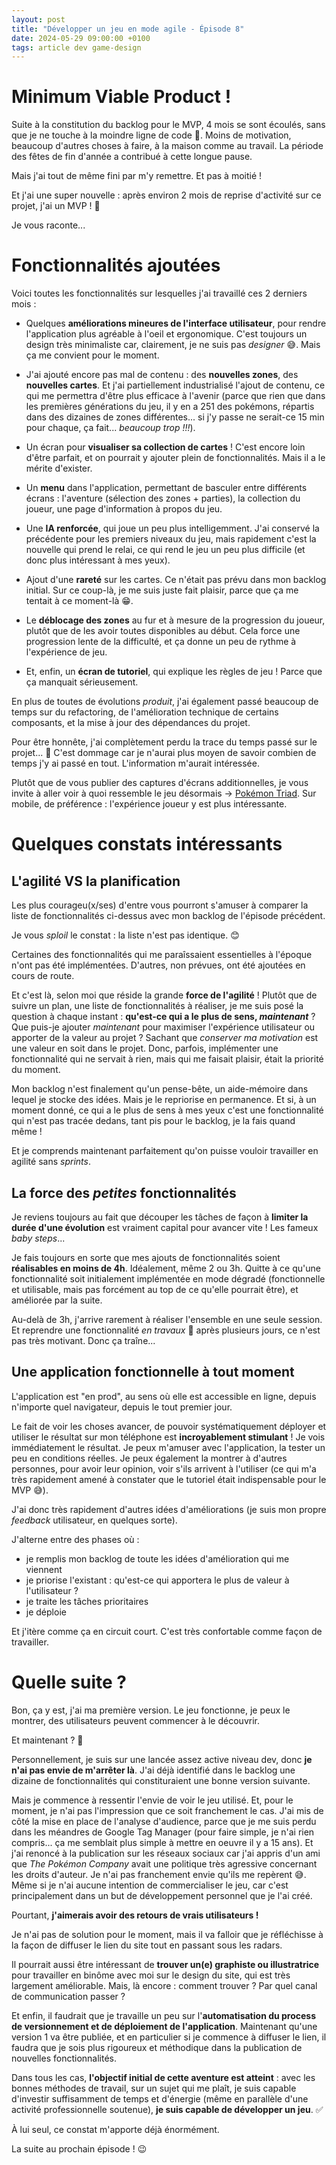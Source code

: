```yaml
---
layout: post
title: "Développer un jeu en mode agile - Épisode 8"
date: 2024-05-29 09:00:00 +0100
tags: article dev game-design
---
```


# Minimum Viable Product&nbsp;!

Suite à la constitution du backlog pour le MVP, 4 mois se sont écoulés, sans que je ne touche à la moindre ligne de code&nbsp;🙁. Moins de motivation, beaucoup d'autres choses à faire, à la maison comme au travail. La période des fêtes de fin d'année a contribué à cette longue pause.

Mais j'ai tout de même fini par m'y remettre. Et pas à moitié&nbsp;!

Et j'ai une super nouvelle&nbsp;: après environ 2 mois de reprise d'activité sur ce projet, j'ai un MVP&nbsp;!&nbsp;🤯

Je vous raconte...

# Fonctionnalités ajoutées

Voici toutes les fonctionnalités sur lesquelles j'ai travaillé ces 2 derniers mois&nbsp;:

- Quelques **améliorations mineures de l'interface utilisateur**, pour rendre l'application plus agréable à l'oeil et ergonomique. C'est toujours un design très minimaliste car, clairement, je ne suis pas _designer_ 😅. Mais ça me convient pour le moment.

- J'ai ajouté encore pas mal de contenu : des **nouvelles zones**, des **nouvelles cartes**. Et j'ai partiellement industrialisé l'ajout de contenu, ce qui me permettra d'être plus efficace à l'avenir (parce que rien que dans les premières générations du jeu, il y en a 251 des pokémons, répartis dans des dizaines de zones différentes... si j'y passe ne serait-ce 15 min pour chaque, ça fait... _beaucoup trop&nbsp;!!!_).

- Un écran pour **visualiser sa collection de cartes**&nbsp;! C'est encore loin d'être parfait, et on pourrait y ajouter plein de fonctionnalités. Mais il a le mérite d'exister.

- Un **menu** dans l'application, permettant de basculer entre différents écrans&nbsp;: l'aventure (sélection des zones + parties), la collection du joueur, une page d'information à propos du jeu.

- Une **IA renforcée**, qui joue un peu plus intelligemment. J'ai conservé la précédente pour les premiers niveaux du jeu, mais rapidement c'est la nouvelle qui prend le relai, ce qui rend le jeu un peu plus difficile (et donc plus intéressant à mes yeux).

- Ajout d'une **rareté** sur les cartes. Ce n'était pas prévu dans mon backlog initial. Sur ce coup-là, je me suis juste fait plaisir, parce que ça me tentait à ce moment-là&nbsp;😁.

- Le **déblocage des zones** au fur et à mesure de la progression du joueur, plutôt que de les avoir toutes disponibles au début. Cela force une progression lente de la difficulté, et ça donne un peu de rythme à l'expérience de jeu.

- Et, enfin, un **écran de tutoriel**, qui explique les règles de jeu&nbsp;! Parce que ça manquait sérieusement.

En plus de toutes de évolutions _produit_, j'ai également passé beaucoup de temps sur du refactoring, de l'amélioration technique de certains composants, et la mise à jour des dépendances du projet.

Pour être honnête, j'ai complètement perdu la trace du temps passé sur le projet...&nbsp;🙁 C'est dommage car je n'aurai plus moyen de savoir combien de temps j'y ai passé en tout. L'information m'aurait intéressée.

Plutôt que de vous publier des captures d'écrans additionnelles, je vous invite à aller voir à quoi ressemble le jeu désormais -> [Pokémon Triad](https://pokemontriad.github.io). Sur mobile, de préférence&nbsp;: l'expérience joueur y est plus intéressante.

# Quelques constats intéressants

## L'agilité VS la planification

Les plus courageu(x/ses) d'entre vous pourront s'amuser à comparer la liste de fonctionnalités ci-dessus avec mon backlog de l'épisode précédent.

Je vous _sploil_ le constat&nbsp;: la liste n'est pas identique.&nbsp;😊

Certaines des fonctionnalités qui me paraîssaient essentielles à l'époque n'ont pas été implémentées. D'autres, non prévues, ont été ajoutées en cours de route.

Et c'est là, selon moi que réside la grande **force de l'agilité**&nbsp;! Plutôt que de suivre un plan, une liste de fonctionnalités à réaliser, je me suis posé la question à chaque instant&nbsp;: **qu'est-ce qui a le plus de sens, _maintenant_**&nbsp;? Que puis-je ajouter _maintenant_ pour maximiser l'expérience utilisateur ou apporter de la valeur au projet&nbsp;? Sachant que _conserver ma motivation_ est une valeur en soit dans le projet. Donc, parfois, implémenter une fonctionnalité qui ne servait à rien, mais qui me faisait plaisir, était la priorité du moment.

Mon backlog n'est finalement qu'un pense-bête, un aide-mémoire dans lequel je stocke des idées. Mais je le repriorise en permanence. Et si, à un moment donné, ce qui a le plus de sens à mes yeux c'est une fonctionnalité qui n'est pas tracée dedans, tant pis pour le backlog, je la fais quand même&nbsp;!

Et je comprends maintenant parfaitement qu'on puisse vouloir travailler en agilité sans _sprints_.

## La force des _petites_ fonctionnalités

Je reviens toujours au fait que découper les tâches de façon à **limiter la durée d'une évolution** est vraiment capital pour avancer vite&nbsp;! Les fameux _baby steps_...

Je fais toujours en sorte que mes ajouts de fonctionnalités soient **réalisables en moins de 4h**. Idéalement, même 2 ou 3h. Quitte à ce qu'une fonctionnalité soit initialement implémentée en mode dégradé (fonctionnelle et utilisable, mais pas forcément au top de ce qu'elle pourrait être), et améliorée par la suite.

Au-delà de 3h, j'arrive rarement à réaliser l'ensemble en une seule session. Et reprendre une fonctionnalité _en travaux_ 🚧 après plusieurs jours, ce n'est pas très motivant. Donc ça traîne...

## Une application fonctionnelle à tout moment

L'application est "en prod", au sens où elle est accessible en ligne, depuis n'importe quel navigateur, depuis le tout premier jour.

Le fait de voir les choses avancer, de pouvoir systématiquement déployer et utiliser le résultat sur mon téléphone est **incroyablement stimulant**&nbsp;! Je vois immédiatement le résultat. Je peux m'amuser avec l'application, la tester un peu en conditions réelles. Je peux également la montrer à d'autres personnes, pour avoir leur opinion, voir s'ils arrivent à l'utiliser (ce qui m'a très rapidement amené à constater que le tutoriel était indispensable pour le MVP&nbsp;😅).

J'ai donc très rapidement d'autres idées d'améliorations (je suis mon propre _feedback_ utilisateur, en quelques sorte).

J'alterne entre des phases où&nbsp;:

- je remplis mon backlog de toute les idées d'amélioration qui me viennent
- je priorise l'existant&nbsp;: qu'est-ce qui apportera le plus de valeur à l'utilisateur&nbsp;?
- je traite les tâches prioritaires
- je déploie

Et j'itère comme ça en circuit court. C'est très confortable comme façon de travailler.

# Quelle suite ?

Bon, ça y est, j'ai ma première version. Le jeu fonctionne, je peux le montrer, des utilisateurs peuvent commencer à le découvrir.

Et maintenant&nbsp;?&nbsp;🤔

Personnellement, je suis sur une lancée assez active niveau dev, donc **je n'ai pas envie de m'arrêter là**. J'ai déjà identifié dans le backlog une dizaine de fonctionnalités qui constituraient une bonne version suivante.

Mais je commence à ressentir l'envie de voir le jeu utilisé. Et, pour le moment, je n'ai pas l'impression que ce soit franchement le cas. J'ai mis de côté la mise en place de l'analyse d'audience, parce que je me suis perdu dans les méandres de Google Tag Manager (pour faire simple, je n'ai rien compris... ça me semblait plus simple à mettre en oeuvre il y a 15 ans). Et j'ai renoncé à la publication sur les réseaux sociaux car j'ai appris d'un ami que _The Pokémon Company_ avait une politique très agressive concernant les droits d'auteur. Je n'ai pas franchement envie qu'ils me repèrent&nbsp;😅. Même si je n'ai aucune intention de commercialiser le jeu, car c'est principalement dans un but de développement personnel que je l'ai créé.

Pourtant, **j'aimerais avoir des retours de vrais utilisateurs&nbsp;!**

Je n'ai pas de solution pour le moment, mais il va falloir que je réfléchisse à la façon de diffuser le lien du site tout en passant sous les radars.

Il pourrait aussi être intéressant de **trouver un(e) graphiste ou illustratrice** pour travailler en binôme avec moi sur le design du site, qui est très largement améliorable. Mais, là encore : comment trouver&nbsp;? Par quel canal de communication passer&nbsp;?

Et enfin, il faudrait que je travaille un peu sur l'**automatisation du process de versionnement et de déploiement de l'application**. Maintenant qu'une version 1 va être publiée, et en particulier si je commence à diffuser le lien, il faudra que je sois plus rigoureux et méthodique dans la publication de nouvelles fonctionnalités.

Dans tous les cas, **l'objectif initial de cette aventure est atteint**&nbsp;: avec les bonnes méthodes de travail, sur un sujet qui me plaît, je suis capable d'investir suffisamment de temps et d'énergie (même en parallèle d'une activité professionnelle soutenue), **je suis capable de développer un jeu**.&nbsp;✅

À lui seul, ce constat m'apporte déjà énormément.

La suite au prochain épisode&nbsp;!&nbsp;😉
